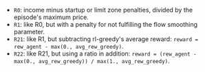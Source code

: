 - `R0`: income minus startup or limit zone penalties, divided by the episode's maximum price.
- `R1`: like R0, but with a penalty for not fulfilling the flow smoothing parameter.
- `R21`: like R1, but subtracting rl-greedy's average reward: `reward = rew_agent - max(0., avg_rew_greedy)`.
- `R22`: like R21, but using a ratio in addition:
`reward = (rew_agent - max(0., avg_rew_greedy)) / max(1., avg_rew_greedy)`.